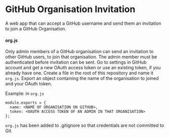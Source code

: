 # GitHub Organisation Invitation

A web app that can accept a GitHub username and send them an invitation to join a GitHub Organisation.

#### org.js
Only admin members of a GitHub organisation can send an invitation to other GitHub users, to join that organisation.
The admin member must be authenticated before invitation can be sent.
Go to settings in GitHub account and get a new OAuth access token or use an existing token, if you already have one.
Create a file in the root of this repository and name it `org.js`.
Export an object containing the name of the organisation to joined and your OAuth token.

Example: in `org.js` 
```
module.exports = {
  name: <NAME OF ORGANISATION ON GITHUB>,
  token: <OAUTH ACCESS TOKEN OF AN ADMIN IN THAT ORGANISATION>
};
```

`org.js` has been added to .gitignore so that credentials are not committed to Git.
